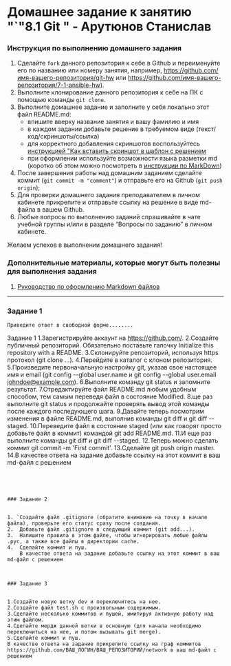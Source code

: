 # Домашнее задание к занятию "`"8.1 Git " - Арутюнов Станислав


### Инструкция по выполнению домашнего задания

   1. Сделайте `fork` данного репозитория к себе в Github и переименуйте его по названию или номеру занятия, например, https://github.com/имя-вашего-репозитория/git-hw или  https://github.com/имя-вашего-репозитория/7-1-ansible-hw).
   2. Выполните клонирование данного репозитория к себе на ПК с помощью команды `git clone`.
   3. Выполните домашнее задание и заполните у себя локально этот файл README.md:
      - впишите вверху название занятия и вашу фамилию и имя
      - в каждом задании добавьте решение в требуемом виде (текст/код/скриншоты/ссылка)
      - для корректного добавления скриншотов воспользуйтесь [инструкцией "Как вставить скриншот в шаблон с решением](https://github.com/netology-code/sys-pattern-homework/blob/main/screen-instruction.md)
      - при оформлении используйте возможности языка разметки md (коротко об этом можно посмотреть в [инструкции  по MarkDown](https://github.com/netology-code/sys-pattern-homework/blob/main/md-instruction.md))
   4. После завершения работы над домашним заданием сделайте коммит (`git commit -m "comment"`) и отправьте его на Github (`git push origin`);
   5. Для проверки домашнего задания преподавателем в личном кабинете прикрепите и отправьте ссылку на решение в виде md-файла в вашем Github.
   6. Любые вопросы по выполнению заданий спрашивайте в чате учебной группы и/или в разделе “Вопросы по заданию” в личном кабинете.
   
Желаем успехов в выполнении домашнего задания!
   
### Дополнительные материалы, которые могут быть полезны для выполнения задания

1. [Руководство по оформлению Markdown файлов](https://gist.github.com/Jekins/2bf2d0638163f1294637#Code)

---

### Задание 1

`Приведите ответ в свободной форме........`

 Задание 1
1.Зарегистрируйте аккаунт на https://github.com/.
2.Создайте публичный репозиторий. Обязательно поставьте галочку Initialize this repository with a README.
3.Склонируйте репозиторий, используя https протокол (git clone ...).
4.Перейдите в каталог с клоном репозитория.
5.Произведите первоначальную настройку git, указав свое настоящее имя и email (git config --global user.name и git config --global user.email johndoe@example.com).
6.Выполните команду git status и запомните результат.
7.Отредактируйте файл README.md любым удобным способом, тем самым переведя файл в состояние Modified.
8.ще раз выполните git status и продолжайте проверять вывод этой команды после каждого последующего шага.
9.Давайте теперь посмотрим изменения в файле README.md, выполнив команды git diff и git diff --staged.
10.Переведите файл в состояние staged (или как говорят просто добавьте файл в коммит) командой git add README.md.
11.И еще раз выполните команды git diff и git diff --staged.
12.Теперь можно сделать коммит git commit -m 'First commit'.
13.Сделайте git push origin master.
14.В качестве ответа на задание добавьте ссылку на этот коммит в ваш md-файл с решением
```




### Задание 2


1. `Создайте файл .gitignore (обратите внимание на точку в начале файла), проверьте его статус сразу после создания.
2.  Добавьте файл .gitignore в следующий коммит (git add...).
3.  Напишите правила в этом файле, чтобы игнорировать любые файлы .pyc, а также все файлы в директории cache.
4.  Сделайте коммит и пуш.
    В качестве ответа на задание добавьте ссылку на этот коммит в ваш md-файл с решением



### Задание 3


1.Создайте новую ветку dev и переключитесь на нее.
2.Создайте файл test.sh с произвольным содержимым.
3.Сделайте несколько коммитов и пушей, имитируя активную работу над этим файлом.
4.Сделайте мердж данной ветки в основную (для начала необходимо переключиться на нее, и потом вызывать git merge).
5.Сделайте коммит и пуш.
В качестве ответа на задание прикрепите ссылку на граф коммитов https://github.com/ВАШ_ЛОГИН/ВАШ_РЕПОЗИТОРИЙ/network в ваш md-файл с решением

